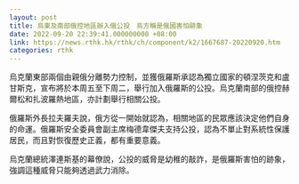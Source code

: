 ```yaml
---
layout: post
title: 烏東及南部俄控地區辦入俄公投　烏方稱是俄國害怕跡象
date: 2022-09-20 22:39:41.000000000 +08:00
link: https://news.rthk.hk/rthk/ch/component/k2/1667687-20220920.htm
categories: rthk
---
```


烏克蘭東部兩個由親俄分離勢力控制，並獲俄羅斯承認為獨立國家的頓涅茨克和盧甘斯克，宣布將於本周五至下周二，舉行加入俄羅斯的公投。烏克蘭南部的俄控赫爾松和扎波羅熱地區，亦計劃舉行相關公投。

俄羅斯外長拉夫羅夫說，俄方從一開始就認為，相關地區的民眾應該決定他們自身的命運。俄羅斯安全委員會副主席梅德韋傑夫支持公投，認為不單止對系統性保護居民，而且對恢復歷史正義，都有重要意義。

烏克蘭總統澤連斯基的幕僚說，公投的威脅是幼稚的敲詐，是俄羅斯害怕的跡象，強調這種威脅只能夠透過武力消除。
